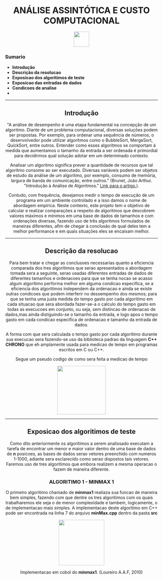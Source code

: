 <h1 align="center">ANÁLISE ASSINTÓTICA E CUSTO COMPUTACIONAL</h1>
<div align="center"> <img height="50px" src="https://github.com/joaopaulocunhafaria/Faculdade/assets/138056835/e23053b2-63e7-486c-aaf0-11bb4a30fd3c">
 </div>
<h3>Sumario</h3>
<ul>
 <li><strong>Introdução</strong></li>
 <li><strong>Descrição da resolucao</strong></li>
 <li><strong>Exposicao dos algoritimos de teste</strong></li>
 <li><strong>Exposicao das entradas de dados</strong></li>
 <li><strong>Condicoes de analise</strong></li>
 <li></li>
</ul>
<hr>
<h2 align="center">Introdução</h2>
<p align="center">"A análise de desempenho é uma etapa fundamental na concepção de um algoritmo. Diante de um problema computacional, diversas soluções podem ser propostas. Por exemplo, para ordenar uma sequência de números, o desenvolvedor pode utilizar algoritmos como o BubbleSort, MergeSort, QuickSort, entre outros. Entender como esses algoritmos se comportam à medida que aumentamos o tamanho da entrada a ser ordenada é primordial para decidirmos qual solução adotar em um determinado contexto.</p>
<p align="center">Analisar um algoritmo significa prever a quantidade de recursos que tal algoritmo consome ao ser executado. Diversas variáveis podem ser objetos de estudo da análise de um algoritmo, por exemplo, consumo de memória, largura de banda de comunicação, entre outros."
(Brunet, João Arthur. "Introdução à Análise de Algoritmos." <a href="https://joaoarthurbm.github.io/eda/posts/introducao-a-analise/">Link para o artigo.</a>).
</p>

 
<p align="center">Contudo, com frequência, desejamos medir o tempo de execução de um programa em um ambiente controlado e a isso damos o nome de abordagem empírica. Neste contexto, este projeto tem o objetivo de calcular e realizar comparações a respeito de algoritmos que descobrem valores máximos e mínimos em uma base de dados de tamanhos e com ordenações diversas, fazendo uso de três algoritmos formulados de maneiras diferentes, afim de chegar à conclusão de qual deles tem a melhor performance e em quais situações eles se encaixam melhor.</p>
<hr>
<h2 align="center">Descrição da resolucao</h2>
<p align="center">Para bem tratar e chegar as conclusoes necessarias quanto a eficiencia comparada dos tres algoritimos que serao apresentados a abordagem tomada sera a seguinte, serao usadas diferentes entradas de dados de diferentes tamanhos e ordenacoes para que se tenha nocao se acasso algum algoritimo performa melhor em alguma condicao especifica, se a eficiencia dos algoritimos independem da ordenacao e ainda se existe outras condicoes que podem interferir no dessempenho dos mesmos; para que se tenha uma justa medida do tempo gasto por cada algoritimo em cada situacao que sera abordada fazer-se-a o calculo do tempo gasto em todas as  execucoes em conjunto, ou seja, sem distincao de ordenacao de dados,mas ainda distiguindo-se o tamanho da entrada, e logo apos o tempo gasto em cada condicao especifica de ordenacao e tamanho da entrada de dados. </p>
<p align="center">A forma com que sera calculada o tempo gasto por  cada algoritimo durante sua execucao sera fazendo-se uso da biblioteca padrao da linguagem <strong>C++</strong> <strong>CHRONO</strong> que eh amplamente usada para medicao de tempo em programas escritos em C ou C++.</p>
<p align="center"> Segue um pseudo codigo de como sera feita a medicao de tempo</p>
<div align="center"> <img align="center" height="160px" src="https://github.com/joaopaulocunhafaria/Faculdade/assets/138056835/794be396-1b00-454d-9ce4-cda8efcfbf0d">
</div>
<hr>
<h2 align="center">Exposicao dos algoritimos de teste</h2>
<p align="center">Como dito anteriormente os algoritimos a serem analissado executam a tarefa de encontrar um menor e maior valor dentro de uma base de dados de <strong>n</strong> posicoes, as bases de dados serao vetores preenchido com numeros 1-1000, adiante sera esclarecido como serao dispostos tais vetores. Faremos uso de tres algoritimos que embora realizem a mesma operacao o fazem de maneira diferente. </p>
<h3 align="center">ALGORITIMO 1 - MINMAX 1</h3>
<p align="center">O primeiro algoritimo chamado de <strong>minmax1</strong> realiaza sua funcao de maneira bem simples, fazendo com que dentre os tres algoritimos com os quais trabalharemos ele seja o de menor complexidade e tambem, logicamente, o de implementacao mais simples. A implementacao deste algoritimo em C++ pode ser encontrada na linha 7 do arquivo <strong>minMax.cpp</strong> dentro da pasta <strong>src</strong></p>
<div align="center">
<div>
 <img height="150px" src="https://github.com/joaopaulocunhafaria/Faculdade/assets/138056835/9777f4f1-0753-4a7e-8d3a-00dccceeb351">
  <p>Implementacao em cobol do <strong>minmax1</strong>. (Loureiro A.A.F, 2010)</p>
 
 </div>
</div>
